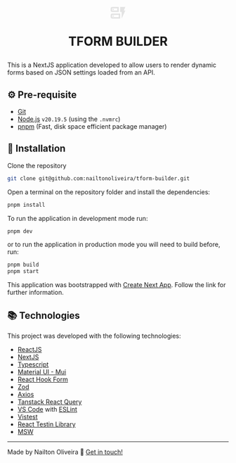 <h1 align="center">
  <svg xmlns="http://www.w3.org/2000/svg" height="40px" viewBox="0 -960 960 960" width="40px" fill="#e3e3e3">
    <path d="M160-520q-33 0-56.5-23.5T80-600v-120q0-33 23.5-56.5T160-800h360v280H160Zm0-80h280v-120H160v120Zm0 440q-33 0-56.5-23.5T80-240v-120q0-33 23.5-56.5T160-440h440v280H160Zm0-80h360v-120H160v120Zm520 80v-360h-80v-280h280l-80 200h80L680-160ZM190-270h60v-60h-60v60Zm0-360h60v-60h-60v60Zm-30 30v-120 120Zm0 360v-120 120Z"/>
  </svg>
  
  TFORM BUILDER
</h1>

This is a NextJS application developed to allow users to render dynamic forms based on JSON settings loaded from an API.

## ⚙️ Pre-requisite

- [Git](https://reactjs.org/)
- [Node.js](https://nodejs.org/pt/) `v20.19.5` (using the `.nvmrc`)
- [pnpm](https://pnpm.io/pt/) (Fast, disk space efficient package manager)

## 🚀 Installation

Clone the repository

```bash
git clone git@github.com:nailtonoliveira/tform-builder.git
```

Open a terminal on the repository folder and install the dependencies:

```bash
pnpm install
```

To run the application in development mode run:

```bash
pnpm dev
```

or to run the application in production mode you will need to build before, run:

```bash
pnpm build
pnpm start
```

This application was bootstrapped with [Create Next App](https://nextjs.org/docs/app/api-reference/cli/create-next-app). Follow the link for further information.

## 📚 Technologies

This project was developed with the following technologies:

- [ReactJS](https://reactjs.org/)
- [NextJS](https://nextjs.org/)
- [Typescript](https://www.typescriptlang.org/)
- [Material UI - Mui](https://mui.com/)
- [React Hook Form](https://react-hook-form.com/)
- [Zod](https://zod.dev/)
- [Axios](https://github.com/axios/axios)
- [Tanstack React Query](https://tanstack.com/query/latest/)
- [VS Code](https://code.visualstudio.com/) with [ESLint](https://marketplace.visualstudio.com/items?itemName=dbaeumer.vscode-eslint)
- [Vistest](https://vitest.dev/)
- [React Testin Library](https://testing-library.com/docs/react-testing-library/intro/)
- [MSW](https://mswjs.io/)

---

Made by Nailton Oliveira :wave: [Get in touch!](https://www.linkedin.com/in/nailtonoliveira-developer/)
